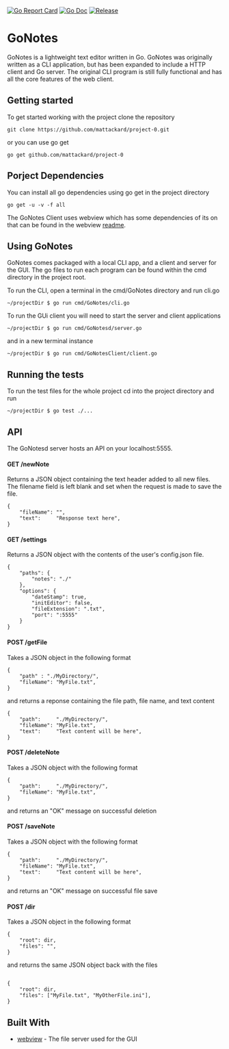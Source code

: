 [![Go Report Card](https://goreportcard.com/badge/github.com/mattackard/project-0?style=flat-square)](https://goreportcard.com/report/github.com/mattackard/project-0)
[![Go Doc](https://img.shields.io/badge/godoc-reference-blue.svg?style=flat-square)](http://godoc.org/github.com/mattackard/project-0)
[![Release](https://img.shields.io/github/release/golang-standards/project-layout.svg?style=flat-square)](https://github.com/mattackard/project-0/releases/latest)
# GoNotes

GoNotes is a lightweight text editor written in Go. GoNotes was originally written as a CLI application, but has been expanded to include a HTTP client and Go server. The original CLI program is still fully functional and has all the core features of the web client.

## Getting started

To get started working with the project clone the repository

```
git clone https://github.com/mattackard/project-0.git
```

or you can use go get

```
go get github.com/mattackard/project-0
```

## Porject Dependencies

You can install all go dependencies using go get in the project directory

```
go get -u -v -f all
```

The GoNotes Client uses webview which has some dependencies of its on that can be found in the webview [readme](https://github.com/zserge/webview/blob/master/README.md).

## Using GoNotes

GoNotes comes packaged with a local CLI app, and a client and server for the GUI. The go files to run each program can be found within the cmd directory in the project root.

To run the CLI, open a terminal in the cmd/GoNotes directory and run cli.go

```
~/projectDir $ go run cmd/GoNotes/cli.go
```

To run the GUi client you will need to start the server and client applications

```
~/projectDir $ go run cmd/GoNotesd/server.go
```

and in a new terminal instance

```
~/projectDir $ go run cmd/GoNotesClient/client.go
```

## Running the tests

To run the test files for the whole project cd into the project directory and run

```
~/projectDir $ go test ./...
```

## API

The GoNotesd server hosts an API on your localhost:5555.

#### GET /newNote

Returns a JSON object containing the text header added to all new files. The filename field is left blank and set when the request is made to save the file.

```
{
    "fileName": "",
    "text":     "Response text here",
}
```

#### GET /settings

Returns a JSON object with the contents of the user's config.json file.

```
{
    "paths": {
        "notes": "./"
    },
    "options": {
        "dateStamp": true,
        "initEditor": false,
        "fileExtension": ".txt",
        "port": ":5555"
    }
}
```

#### POST /getFile

Takes a JSON object in the following format

```
{
    "path" : "./MyDirectory/",
    "fileName": "MyFile.txt",
}
```

and returns a reponse containing the file path, file name, and text content

```
{
    "path":     "./MyDirectory/",
    "fileName": "MyFile.txt",
    "text":     "Text content will be here",
}
```

#### POST /deleteNote

Takes a JSON object with the following format

```
{
    "path":     "./MyDirectory/",
    "fileName": "MyFile.txt",
}
```

and returns an "OK" message on successful deletion

#### POST /saveNote

Takes a JSON object with the following format

```
{
    "path":     "./MyDirectory/",
    "fileName": "MyFile.txt",
    "text":     "Text content will be here",
}
```

and returns an "OK" message on successful file save

#### POST /dir

Takes a JSON object in the following format

```
{
    "root": dir,
    "files": "",
}
```

and returns the same JSON object back with the files

```

{
    "root": dir,
    "files": ["MyFile.txt", "MyOtherFile.ini"],
}

```

## Built With

- [webview](https://github.com/zserge/webview) - The file server used for the GUI
